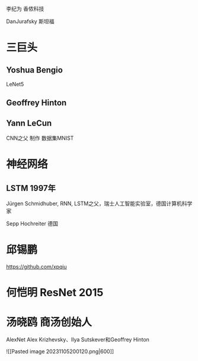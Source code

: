 

李纪为  香侬科技

DanJurafsky 斯坦福 


# 三巨头
## Yoshua Bengio   
LeNet5
## Geoffrey Hinton
## Yann LeCun  
CNN之父 制作 数据集MNIST


# 神经网络
## LSTM 1997年
Jürgen Schmidhuber, RNN, LSTM之父，瑞士人工智能实验室，德国计算机科学家

Sepp Hochreiter 德国


# 邱锡鹏
https://github.com/xpqiu


# 何恺明 ResNet 2015


# 汤晓鸥 商汤创始人

AlexNet
Alex Krizhevsky、Ilya Sutskever和Geoffrey Hinton


![[Pasted image 20231105200120.png|600]]
